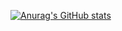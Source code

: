 [![Anurag's GitHub stats](https://github-readme-stats.vercel.app/api?username=Ewen02)](https://github.com/anuraghazra/github-readme-stats&hide=stars,commits,prs,issues,contribs)
